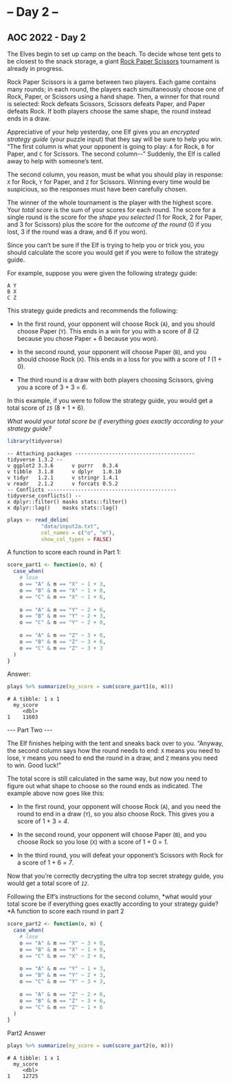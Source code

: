 – Day 2 –
================

## AOC 2022 - Day 2

The Elves begin to set up camp on the beach. To decide whose tent gets
to be closest to the snack storage, a giant [Rock Paper
Scissors](https://en.wikipedia.org/wiki/Rock_paper_scissors) tournament
is already in progress.

Rock Paper Scissors is a game between two players. Each game contains
many rounds; in each round, the players each simultaneously choose one
of Rock, Paper, or Scissors using a hand shape. Then, a winner for that
round is selected: Rock defeats Scissors, Scissors defeats Paper, and
Paper defeats Rock. If both players choose the same shape, the round
instead ends in a draw.

Appreciative of your help yesterday, one Elf gives you an *encrypted
strategy guide* (your puzzle input) that they say will be sure to help
you win. “The first column is what your opponent is going to play: `A`
for Rock, `B` for Paper, and `C` for Scissors. The second column--”
Suddenly, the Elf is called away to help with someone’s tent.

The second column, you reason, must be what you should play in response:
`X` for Rock, `Y` for Paper, and `Z` for Scissors. Winning every time
would be suspicious, so the responses must have been carefully chosen.

The winner of the whole tournament is the player with the highest score.
Your *total score* is the sum of your scores for each round. The score
for a single round is the score for the *shape you selected* (1 for
Rock, 2 for Paper, and 3 for Scissors) plus the score for the *outcome
of the round* (0 if you lost, 3 if the round was a draw, and 6 if you
won).

Since you can’t be sure if the Elf is trying to help you or trick you,
you should calculate the score you would get if you were to follow the
strategy guide.

For example, suppose you were given the following strategy guide:

    A Y
    B X
    C Z

This strategy guide predicts and recommends the following:

- In the first round, your opponent will choose Rock (`A`), and you
  should choose Paper (`Y`). This ends in a win for you with a score of
  *8* (2 because you chose Paper + 6 because you won).

- In the second round, your opponent will choose Paper (`B`), and you
  should choose Rock (`X`). This ends in a loss for you with a score of
  *1* (1 + 0).

- The third round is a draw with both players choosing Scissors, giving
  you a score of 3 + 3 = *6*.

In this example, if you were to follow the strategy guide, you would get
a total score of *`15`* (8 + 1 + 6).

*What would your total score be if everything goes exactly according to
your strategy guide?*

``` r
library(tidyverse)
```

    -- Attaching packages --------------------------------------- tidyverse 1.3.2 --
    v ggplot2 3.3.6      v purrr   0.3.4 
    v tibble  3.1.8      v dplyr   1.0.10
    v tidyr   1.2.1      v stringr 1.4.1 
    v readr   2.1.2      v forcats 0.5.2 
    -- Conflicts ------------------------------------------ tidyverse_conflicts() --
    x dplyr::filter() masks stats::filter()
    x dplyr::lag()    masks stats::lag()

``` r
plays <- read_delim(
           "data/input2a.txt", 
           col_names = c("o", "m"),
           show_col_types = FALSE)
```

A function to score each round in Part 1:

``` r
score_part1 <- function(o, m) {
  case_when(
    # lose
    o == "A" & m == "X" ~ 1 + 3,
    o == "B" & m == "X" ~ 1 + 0, 
    o == "C" & m == "X" ~ 1 + 6,
    
    o == "A" & m == "Y" ~ 2 + 6,
    o == "B" & m == "Y" ~ 2 + 3,
    o == "C" & m == "Y" ~ 2 + 0, 
    
    o == "A" & m == "Z" ~ 3 + 0, 
    o == "B" & m == "Z" ~ 3 + 6, 
    o == "C" & m == "Z" ~ 3 + 3
  )  
}
```

Answer:

``` r
plays %>% summarize(my_score = sum(score_part1(o, m)))
```

    # A tibble: 1 x 1
      my_score
         <dbl>
    1    11603

--- Part Two ---

The Elf finishes helping with the tent and sneaks back over to you.
“Anyway, the second column says how the round needs to end: `X` means
you need to lose, `Y` means you need to end the round in a draw, and `Z`
means you need to win. Good luck!”

The total score is still calculated in the same way, but now you need to
figure out what shape to choose so the round ends as indicated. The
example above now goes like this:

- In the first round, your opponent will choose Rock (`A`), and you need
  the round to end in a draw (`Y`), so you also choose Rock. This gives
  you a score of 1 + 3 = *4*.

- In the second round, your opponent will choose Paper (`B`), and you
  choose Rock so you lose (`X`) with a score of 1 + 0 = *1*.

- In the third round, you will defeat your opponent’s Scissors with Rock
  for a score of 1 + 6 = *7*.

Now that you’re correctly decrypting the ultra top secret strategy
guide, you would get a total score of *`12`*.

Following the Elf’s instructions for the second column, *what would your
total score be if everything goes exactly according to your strategy
guide?*A function to score each round in part 2

``` r
score_part2 <- function(o, m) {
  case_when(
    # lose
    o == "A" & m == "X" ~ 3 + 0,
    o == "B" & m == "X" ~ 1 + 0, 
    o == "C" & m == "X" ~ 2 + 0,
    
    o == "A" & m == "Y" ~ 1 + 3,
    o == "B" & m == "Y" ~ 2 + 3,
    o == "C" & m == "Y" ~ 3 + 3, 
    
    o == "A" & m == "Z" ~ 2 + 6, 
    o == "B" & m == "Z" ~ 3 + 6, 
    o == "C" & m == "Z" ~ 1 + 6
  )  
}
```

Part2 Answer

``` r
plays %>% summarize(my_score = sum(score_part2(o, m)))
```

    # A tibble: 1 x 1
      my_score
         <dbl>
    1    12725
